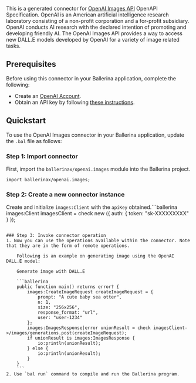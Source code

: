 This is a generated connector for [OpenAI Images API](https://beta.openai.com/docs/api-reference/images) OpenAPI Specification. OpenAI is an American artificial intelligence research laboratory consisting of a non-profit corporation and a for-profit subsidiary. OpenAI conducts AI research with the declared intention of promoting and developing friendly AI. The OpenAI Images API provides a way to access new DALL.E models developed by OpenAI for a variety of image related tasks.

## Prerequisites

Before using this connector in your Ballerina application, complete the following:

* Create an [OpenAI Account](https://beta.openai.com/signup/).
* Obtain an API key by following [these instructions](https://platform.openai.com/docs/api-reference/authentication).

## Quickstart

To use the OpenAI Images connector in your Ballerina application, update the `.bal` file as follows:

### Step 1: Import connector
First, import the `ballerinax/openai.images` module into the Ballerina project.

```ballerina
import ballerinax/openai.images;
```

### Step 2: Create a new connector instance
Create and initialize `images:Client` with the `apiKey` obtained.```ballerina
    images:Client imagesClient = check new ({
        auth: {
            token: "sk-XXXXXXXXX"
        }
    });
```

### Step 3: Invoke connector operation
1. Now you can use the operations available within the connector. Note that they are in the form of remote operations.

    Following is an example on generating image using the OpenAI DALL.E model:

    Generate image with DALL.E

    ```ballerina
    public function main() returns error? {
        images:CreateImageRequest createImageRequest = {
            prompt: "A cute baby sea otter",
            n: 1,
            size: "256x256",
            response_format: "url",
            user: "user-1234"
        };
        images:ImagesResponse|error unionResult = check imagesClient->/images/generations.post(createImageRequest);
        if unionResult is images:ImagesResponse {
            io:println(unionResult);
        } else {
            io:println(unionResult);
        }
    }
    ``` 
2. Use `bal run` command to compile and run the Ballerina program.
